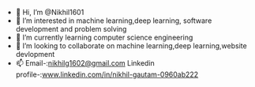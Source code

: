 - 👋 Hi, I’m @Nikhil1601
- 👀 I’m interested in machine learning,deep learning, software development and problem solving
- 🌱 I’m currently learning computer science engineering
- 💞️ I’m looking to collaborate on machine learning,deep learning,website devlopment
- 📫 Email-:nikhilg1602@gmail.com  Linkedin profile-:www.linkedin.com/in/nikhil-gautam-0960ab222

<!---
Nikhil1601/Nikhil1601 is a ✨ special ✨ repository because its `README.md` (this file) appears on your GitHub profile.
You can click the Preview link to take a look at your changes.
--->
